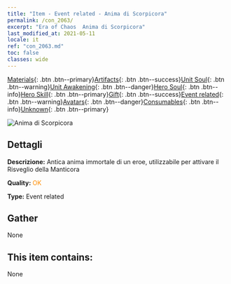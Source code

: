 ```yaml
---
title: "Item - Event related - Anima di Scorpicora"
permalink: /con_2063/
excerpt: "Era of Chaos  Anima di Scorpicora"
last_modified_at: 2021-05-11
locale: it
ref: "con_2063.md"
toc: false
classes: wide
---
```

 [Materials](/ItemsIT/){: .btn .btn--primary}[Artifacts](/ItemsIT/Artifacts/){: .btn .btn--success}[Unit Soul](/ItemsIT/UnitSoul/){: .btn .btn--warning}[Unit Awakening](/ItemsIT/UnitAwakening/){: .btn .btn--danger}[Hero Soul](/ItemsIT/HeroSoul/){: .btn .btn--info}[Hero Skill](/ItemsIT/HeroSkill/){: .btn .btn--primary}[Gift](/ItemsIT/Gift/){: .btn .btn--success}[Event related](/ItemsIT/Events/){: .btn .btn--warning}[Avatars](/ItemsIT/Avatars/){: .btn .btn--danger}[Consumables](/ItemsIT/Consumables/){: .btn .btn--info}[Unknown](/ItemsIT/Unknown/){: .btn .btn--primary}

 ![Anima di Scorpicora](/images/t/juexing_706.jpg)

## Dettagli
 **Descrizione:** Antica anima immortale di un eroe, utilizzabile per attivare il Risveglio della Manticora

 **Quality:** <span style="color: #FF8C00">OK</span>

 **Type:** Event related

## Gather

  None

## This item contains:

  None

